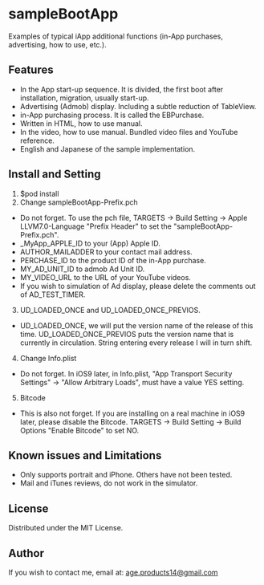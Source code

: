 # sampleBootApp
Examples of typical iApp additional functions (in-App purchases, advertising, how to use, etc.).

## Features
* In the App start-up sequence. It is divided, the first boot after installation, migration, usually start-up.
* Advertising (Admob) display. Including a subtle reduction of TableView.
* in-App purchasing process. It is called the EBPurchase.
* Written in HTML, how to use manual.
* In the video, how to use manual. Bundled video files and YouTube reference.
* English and Japanese of the sample implementation.

## Install and Setting
1. $pod install
2. Change sampleBootApp-Prefix.pch
 * Do not forget. To use the pch file, TARGETS -> Build Setting -> Apple LLVM7.0-Language "Prefix Header" to set the "sampleBootApp-Prefix.pch".
 * _MyApp_APPLE_ID to your (App) Apple ID.
 * AUTHOR_MAILADDER to your contact mail address.
 * PERCHASE_ID to the product ID of the in-App purchase.
 * MY_AD_UNIT_ID to admob Ad Unit ID.
 * MY_VIDEO_URL to the URL of your YouTube videos.
 * If you wish to simulation of Ad display, please delete the comments out of AD_TEST_TIMER.
3. UD_LOADED_ONCE and UD_LOADED_ONCE_PREVIOS.
 * UD_LOADED_ONCE, we will put the version name of the release of this time. UD_LOADED_ONCE_PREVIOS puts the version name that is currently in circulation. String entering every release I will in turn shift.
4. Change Info.plist
 * Do not forget. In iOS9 later, in Info.plist, "App Transport Security Settings" -> "Allow Arbitrary Loads", must have a value YES setting.
5. Bitcode
 * This is also not forget. If you are installing on a real machine in iOS9 later, please disable the Bitcode. TARGETS -> Build Setting -> Build Options "Enable Bitcode" to set NO.

## Known issues and Limitations
* Only supports portrait and iPhone. Others have not been tested.
* Mail and iTunes reviews, do not work in the simulator.

## License
Distributed under the MIT License.

## Author
If you wish to contact me, email at: age.products14@gmail.com


